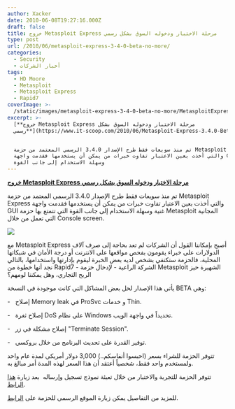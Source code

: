 ```yaml
---
author: Xacker
date: 2010-06-08T19:27:16.000Z
draft: false
title: خروج Metasploit Express مرحلة الاختبار ودخوله السوق بشكل رسمي
type: post
url: /2010/06/metasploit-express-3-4-0-beta-no-more/
categories:
  - Security
  - أخبار الشركات
tags:
  - HD Moore
  - Metasploit
  - Metasploit Express
  - Rapid7
coverImage: >-
  /static/images/metasploit-express-3-4-0-beta-no-more/MetasploitExpressOverview.png
excerpt: >-
  [**خروج Metasploit Express مرحلة الاختبار ودخوله السوق بشكل
  رسمي**](https://www.it-scoop.com/2010/06/Metasploit-Express-3.4.0-Beta-no-more)


  تم منذ سويعات فقط طرح الإصدار 3.4.0 الرسمي المعتمد من حزمة Metasploit Express
  والتي أخذت بعين الاعتبار تفاوت خبرات من يمكن أن يستخدمها فقدمت واجهة GUI غنية
  وسهلة الاستخدام إلى جانب القوة
---
```

[**خروج Metasploit Express مرحلة الاختبار ودخوله السوق بشكل رسمي**](https://www.it-scoop.com/2010/06/Metasploit-Express-3.4.0-Beta-no-more)

تم منذ سويعات فقط طرح الإصدار 3.4.0 الرسمي المعتمد من حزمة Metasploit Express والتي أخذت بعين الاعتبار تفاوت خبرات من يمكن أن يستخدمها فقدمت واجهة GUI غنية وسهلة الاستخدام إلى جانب القوة التي تتمتع بها حزمة Metasploit المجانية التي تعمل من خلال Console screen.

![](/static/images/metasploit-express-3-4-0-beta-no-more/MetasploitExpressOverview.png)

مع Metasploit Express أصبح بإمكاننا القول أن الشركات لم تعد بحاجة إلى صرف آلاف الدولارات على خبراء يقومون بفحص مواقعها على الانترنت أو درجة الأمان في شبكاتها المحلية، فالحزمة ستكتفي بشخص لديه بعض الخبرة ليقوم بإدارتها واستخدامها، بالتالي نجد أنها خطوة من Rapid7 - الشركة الراعية - لإدخال حزمة Metasploit الشهيرة حيز الربح التجاري، وهل يمكننا لومهم؟

يأتي هذا الإصدار لحل بعض المشاكل التي كانت موجودة في النسخة BETA وهي:

\-   إصلاح Memory leak في ProSvc و خدمات Thin.

\-   إصلاح ثغرة DoS على نظام Windows تحديداً في واجهة الويب.

\-   إصلاح مشكلة في زر "Terminate Session".

\-   توفير القدرة على تحديث البرنامج من خلال بروكسي.

تتوفر الحزمة للشراء بسعر (احبسوا أنفاسكم..) 3,000 دولار أمريكي لمدة عام واحد ولمستخدم واحد فقط، شخصياً أعتقد أن هذا السعر لهذه المدة أمر مبالغ به.

تتوفر الحزمة للتجربة والاختبار من خلال تعبئة نموذج تسجيل وإرساله  بعد زيارة [هذا الرابط](http://www.rapid7.com/contact/metasploit-express-contact.jsp).

للمزيد من التفاصيل يمكن زيارة الموقع الرسمي للحزمة على [الرابط](http://www.rapid7.com/).
